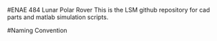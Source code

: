 #ENAE 484 Lunar Polar Rover
This is the LSM github repository for cad parts and matlab simulation scripts.

#Naming Convention

